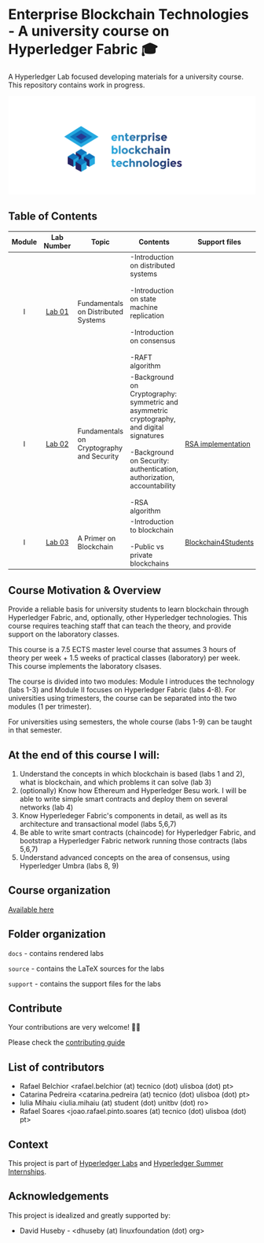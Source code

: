 # Enterprise Blockchain Technologies - A university course on Hyperledger Fabric 🎓
A Hyperledger Lab focused developing materials for a university course. 
This repository contains work in progress.

<img src="./ebt.png" width="1000"> 

## Table of Contents 
| Module 	| Lab Number 	| Topic                                     	| Contents                                                                                                                                                                                       	| Support files       	|
|:------:	|:----------:	|-------------------------------------------	|------------------------------------------------------------------------------------------------------------------------------------------------------------------------------------------------	|---------------------	|
|    I   	|   [Lab 01](https://github.com/hyperledger-labs/university-course/tree/master/source/Lab01)   	|    Fundamentals on Distributed Systems    	| -Introduction on distributed systems<br><br>-Introduction on state machine replication<br><br>-Introduction on consensus<br><br>-RAFT algorithm                                                	|                     	|
|    I   	|   [Lab 02](https://github.com/hyperledger-labs/university-course/tree/master/source/Lab02)   	| Fundamentals on Cryptography and Security 	| -Background on Cryptography: symmetric and asymmetric cryptography, and digital signatures<br><br>-Background on Security: authentication, authorization, accountability<br><br>-RSA algorithm 	| [RSA implementation](https://github.com/hyperledger-labs/university-course/tree/master/support/Lab02/RSA/)  	|
|    I   	|   [Lab 03](https://github.com/hyperledger-labs/university-course/tree/master/source/Lab03)   	|           A Primer on Blockchain          	| -Introduction to blockchain<br><br>-Public vs private blockchains                                                                                                                              	| [Blockchain4Students](https://github.com/hyperledger-labs/university-course/tree/master/support/Lab03%20-%20Blockchain4Students) 	|


## Course Motivation & Overview

Provide a reliable basis for university students to learn blockchain through Hyperledger Fabric, and, optionally, other Hyperledger technologies.
This course requires teaching staff that can teach the theory, and provide support on the laboratory classes.

This course is a 7.5 ECTS master level course that assumes 3 hours of theory per week + 1.5 weeks of practical classes (laboratory) per week. 
This course implements the laboratory clsases.


The course is divided into two modules:   Module I introduces the technology (labs 1-3) and Module II focuses on Hyperledger Fabric (labs 4-8). For universities using trimesters, the course can be separated into the two modules (1 per trimester). 

For universities using semesters, the whole course (labs 1-9) can be taught in that semester.

## At the end of this course I will:
1.  Understand the concepts in which blockchain is based (labs 1 and 2), what is blockchain, and which problems it can solve (lab 3)
2. (optionally) Know how Ethereum and Hyperledger Besu work. I will be able to write simple smart contracts and deploy them on several networks (lab 4)
3. Know Hyperledeger Fabric's components in detail, as well as its architecture and transactional model (labs 5,6,7)
4. Be able to write smart contracts (chaincode) for Hyperledger Fabric, and bootstrap a Hyperledger Fabric network running those contracts (labs 5,6,7)
5. Understand advanced concepts on the area of consensus, using Hyperledger Umbra (labs 8, 9)

## Course organization 
[Available here](https://wiki.hyperledger.org/display/INTERN/Project+Plan+-+Build+a+university+course+on+Hyperledger+Fabric+using+Hyperledger+Umbra)

## Folder organization
`docs` - contains rendered labs

`source` - contains the LaTeX sources for the labs

`support` - contains the support files for the labs 

## Contribute

Your contributions are very welcome! 🎉🎉

Please check the [contributing guide](https://github.com/hyperledger-labs/university-course/blob/master/CONTRIBUTING.md)

## List of contributors
* Rafael Belchior <rafael.belchior (at) tecnico (dot) ulisboa (dot) pt>
* Catarina Pedreira <catarina.pedreira (at) tecnico (dot) ulisboa (dot) pt>
* Iulia Mihaiu <iulia.mihaiu (at) student (dot) unitbv (dot) ro>
* Rafael Soares <joao.rafael.pinto.soares (at) tecnico (dot) ulisboa (dot) pt>

## Context
This project is part of [Hyperledger Labs](https://www.hyperledger.org/blog/2018/01/23/introducing-hyperledger-labs) and [Hyperledger Summer Internships](https://wiki.hyperledger.org/display/INTERN/Project+Plan+-+Build+a+university+course+on+Hyperledger+Fabric+using+Hyperledger+Umbra).

## Acknowledgements

This project is idealized and greatly supported by:
- David Huseby - <dhuseby (at) linuxfoundation (dot) org>
